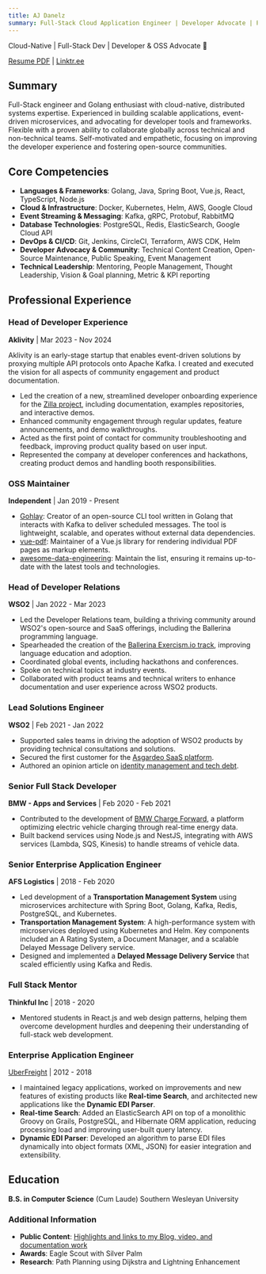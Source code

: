 ```yaml
---
title: AJ Danelz
summary: Full-Stack Cloud Application Engineer | Developer Advocate | Passionate about OSS
---
```


Cloud-Native | Full-Stack Dev | Developer & OSS Advocate 🥑

[Resume PDF](./andrew_danelz.pdf) | [Linktr.ee](https://linktr.ee/vordimous)

## Summary

Full-Stack engineer and Golang enthusiast with cloud-native, distributed systems expertise. Experienced in building scalable applications, event-driven microservices, and advocating for developer tools and frameworks. Flexible with a proven ability to collaborate globally across technical and non-technical teams. Self-motivated and empathetic, focusing on improving the developer experience and fostering open-source communities.

## Core Competencies

- **Languages & Frameworks**: Golang, Java, Spring Boot, Vue.js, React, TypeScript, Node.js
- **Cloud & Infrastructure**: Docker, Kubernetes, Helm, AWS, Google Cloud
- **Event Streaming & Messaging**: Kafka, gRPC, Protobuf, RabbitMQ
- **Database Technologies**: PostgreSQL, Redis, ElasticSearch, Google Cloud API
- **DevOps & CI/CD**: Git, Jenkins, CircleCI, Terraform, AWS CDK, Helm
- **Developer Advocacy & Community**: Technical Content Creation, Open-Source Maintenance, Public Speaking, Event Management
- **Technical Leadership**: Mentoring, People Management, Thought Leadership, Vision & Goal planning, Metric & KPI reporting

## Professional Experience

### Head of Developer Experience

**Aklivity** | Mar 2023 - Nov 2024

Aklivity is an early-stage startup that enables event-driven solutions by proxying multiple API protocols onto Apache Kafka. I created and executed the vision for all aspects of community engagement and product documentation.

- Led the creation of a new, streamlined developer onboarding experience for the [Zilla project](https://docs.aklivity.io/zilla/latest/), including documentation, examples repositories, and interactive demos.
- Enhanced community engagement through regular updates, feature announcements, and demo walkthroughs.
- Acted as the first point of contact for community troubleshooting and feedback, improving product quality based on user input.
- Represented the company at developer conferences and hackathons, creating product demos and handling booth responsibilities.

### OSS Maintainer

**Independent** | Jan 2019 - Present

- [Gohlay](https://github.com/vordimous/gohlay): Creator of an open-source CLI tool written in Golang that interacts with Kafka to deliver scheduled messages. The tool is lightweight, scalable, and operates without external data dependencies.
- [vue-pdf](https://github.com/TaTo30/vue-pdf): Maintainer of a Vue.js library for rendering individual PDF pages as markup elements.
- [awesome-data-engineering](https://github.com/igorbarinov/awesome-data-engineering): Maintain the list, ensuring it remains up-to-date with the latest tools and technologies.

### Head of Developer Relations

**WSO2** | Jan 2022 - Mar 2023

- Led the Developer Relations team, building a thriving community around WSO2's open-source and SaaS offerings, including the Ballerina programming language.
- Spearheaded the creation of the [Ballerina Exercism.io track](https://github.com/exercism/ballerina), improving language education and adoption.
- Coordinated global events, including hackathons and conferences.
- Spoke on technical topics at industry events.
- Collaborated with product teams and technical writers to enhance documentation and user experience across WSO2 products.

### Lead Solutions Engineer

**WSO2** | Feb 2021 - Jan 2022

- Supported sales teams in driving the adoption of WSO2 products by providing technical consultations and solutions.
- Secured the first customer for the [Asgardeo SaaS platform](https://wso2.com/asgardeo/).
- Authored an opinion article on [identity management and tech debt](https://thenewstack.io/with-identity-management-start-early-for-less-tech-debt/).

### Senior Full Stack Developer

**BMW - Apps and Services** | Feb 2020 - Feb 2021

- Contributed to the development of [BMW Charge Forward](https://www.bmwchargeforward.com/), a platform optimizing electric vehicle charging through real-time energy data.
- Built backend services using Node.js and NestJS, integrating with AWS services (Lambda, SQS, Kinesis) to handle streams of vehicle data.

### Senior Enterprise Application Engineer

**AFS Logistics** | 2018 - Feb 2020

- Led development of a **Transportation Management System** using microservices architecture with Spring Boot, Golang, Kafka, Redis, PostgreSQL, and Kubernetes.
- **Transportation Management System**: A high-performance system with microservices deployed using Kubernetes and Helm. Key components included an A Rating System, a Document Manager, and a scalable Delayed Message Delivery service.
- Designed and implemented a **Delayed Message Delivery Service** that scaled efficiently using Kafka and Redis.

### Full Stack Mentor

**Thinkful Inc** | 2018 - 2020

- Mentored students in React.js and web design patterns, helping them overcome development hurdles and deepening their understanding of full-stack web development.

### Enterprise Application Engineer

[UberFreight](https://www.uberfreight.com) | 2012 - 2018

- I maintained legacy applications, worked on improvements and new features of existing products like **Real-time Search**, and architected new applications like the **Dynamic EDI Parser**.
- **Real-time Search**: Added an ElasticSearch API on top of a  monolithic Groovy on Grails, PostgreSQL, and Hibernate ORM application, reducing processing load and improving user-built query latency.
- **Dynamic EDI Parser**: Developed an algorithm to parse EDI files dynamically into object formats (XML, JSON) for easier integration and extensibility.

## Education

**B.S. in Computer Science** (Cum Laude)
Southern Wesleyan University

### Additional Information

- **Public Content**: [Highlights and links to my Blog, video, and documentation work](https://wellaged.dev/posts/devrel_content_highlights/)
- **Awards**: Eagle Scout with Silver Palm
- **Research**: Path Planning using Dijkstra and Lightning Enhancement

